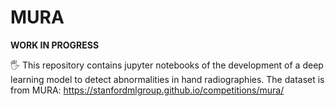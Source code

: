 # MURA
**WORK IN PROGRESS**


🖐 This repository contains jupyter notebooks of the development of a deep learning model to detect abnormalities in hand radiographies. The dataset
is from MURA: https://stanfordmlgroup.github.io/competitions/mura/

